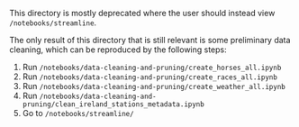This directory is mostly deprecated where the user should instead view `/notebooks/streamline`.

The only result of this directory that is still relevant is some preliminary data cleaning, which can be reproduced by the following steps:
1. Run `/notebooks/data-cleaning-and-pruning/create_horses_all.ipynb`
2. Run `/notebooks/data-cleaning-and-pruning/create_races_all.ipynb`
3. Run `/notebooks/data-cleaning-and-pruning/create_weather_all.ipynb`
4. Run `/notebooks/data-cleaning-and-pruning/clean_ireland_stations_metadata.ipynb`
5. Go to `/notebooks/streamline/`